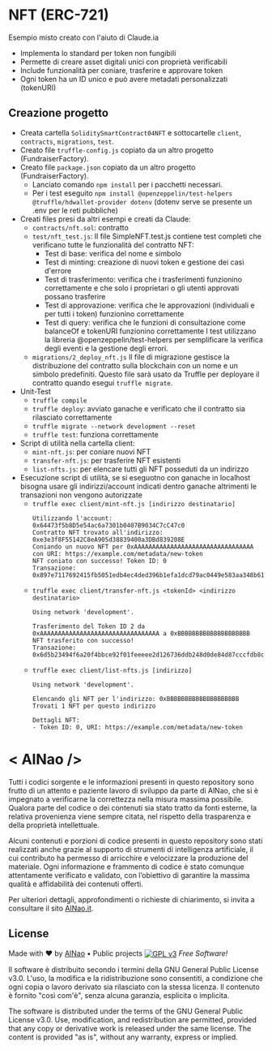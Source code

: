 # NFT (ERC-721)
Esempio misto creato con l'aiuto di Claude.ia
- Implementa lo standard per token non fungibili
- Permette di creare asset digitali unici con proprietà verificabili
- Include funzionalità per coniare, trasferire e approvare token
- Ogni token ha un ID unico e può avere metadati personalizzati (tokenURI)


## Creazione progetto
- Creata cartella `SoliditySmartContract04NFT` e sottocartelle `client`, `contracts`, `migrations`, `test`.
- Creato file `truffle-config.js` copiato da un altro progetto (FundraiserFactory).
- Creato file `package.json` copiato da un altro progetto  (FundraiserFactory).
    - Lanciato comando `npm install` per i pacchetti necessari.
    - Per i test eseguito `npm install @openzeppelin/test-helpers @truffle/hdwallet-provider dotenv`  (dotenv serve se presente un .env per le reti pubbliche)
- Creati files presi da altri esempi e creati da Claude: 
    - `contracts/nft.sol`: contratto
	- `test/nft_test.js`: Il file SimpleNFT.test.js contiene test completi che verificano tutte le funzionalità del contratto NFT:
        - Test di base: verifica del nome e simbolo
        - Test di minting: creazione di nuovi token e gestione dei casi d'errore
        - Test di trasferimento: verifica che i trasferimenti funzionino correttamente e che solo i proprietari o gli utenti approvati possano trasferire
        - Test di approvazione: verifica che le approvazioni (individuali e per tutti i token) funzionino correttamente
        - Test di query: verifica che le funzioni di consultazione come balanceOf e tokenURI funzionino correttamente
        I test utilizzano la libreria @openzeppelin/test-helpers per semplificare la verifica degli eventi e la gestione degli errori.
	- `migrations/2_deploy_nft.js` Il file di migrazione gestisce la distribuzione del contratto sulla blockchain con un nome e un simbolo predefiniti. Questo file sarà usato da Truffle per deployare il contratto quando esegui `truffle migrate`.
- Unit-Test
    - `truffle compile`
    - `truffle deploy`: avviato ganache e verificato che il contratto sia rilasciato correttamente
    - `truffle migrate --network development --reset`
    - `truffle test`: funziona correttamente
- Script di utilità nella cartella client:
    - `mint-nft.js`: per coniare nuovi NFT
    - `transfer-nft.js`: per trasferire NFT esistenti
    - `list-nfts.js`: per elencare tutti gli NFT posseduti da un indirizzo
- Esecuzione script di utilità, se si eseguotno con ganache in localhost bisogna usare gli indirizzi/account indicati dentro ganache altrimenti le transazioni non vengono autorizzate
    - `truffle exec client/mint-nft.js [indirizzo destinatario]`
        ```
        Utilizzando l'account: 0x64473f5b8D5e54ac6a7301b0407B9034C7cC47c0
        Contratto NFT trovato all'indirizzo: 0xe3e3f8F55142C8eA905d38839400a3DBd839208E
        Coniando un nuovo NFT per 0xAAAAAAAAAAAAAAAAAAAAAAAAAAAAAAAAA con URI: https://example.com/metadata/new-token
        NFT coniato con successo! Token ID: 0
        Transazione: 0x897e7117692415fb5051edb4ec4ded396b1efa1dcd79ac0449e583aa348b615f
        ```
    - `truffle exec client/transfer-nft.js <tokenId> <indirizzo destinatario>`
        ```
        Using network 'development'.

        Trasferimento del Token ID 2 da 0xAAAAAAAAAAAAAAAAAAAAAAAAAAAAAAAAA a 0xBBBBBBBBBBBBBBBBBBBB
        NFT trasferito con successo!
        Transazione: 0x6d5b23494f6a20f4bbce92f01feeeee2d126736ddb248d0de84d87cccfdb8c3d
        ```
    - `truffle exec client/list-nfts.js [indirizzo]`
        ```
        Using network 'development'.

        Elencando gli NFT per l'indirizzo: 0xBBBBBBBBBBBBBBBBBBBB
        Trovati 1 NFT per questo indirizzo

        Dettagli NFT:
        - Token ID: 0, URI: https://example.com/metadata/new-token
        ```



# &lt; AlNao /&gt;
Tutti i codici sorgente e le informazioni presenti in questo repository sono frutto di un attento e paziente lavoro di sviluppo da parte di AlNao, che si è impegnato a verificarne la correttezza nella misura massima possibile. Qualora parte del codice o dei contenuti sia stato tratto da fonti esterne, la relativa provenienza viene sempre citata, nel rispetto della trasparenza e della proprietà intellettuale. 


Alcuni contenuti e porzioni di codice presenti in questo repository sono stati realizzati anche grazie al supporto di strumenti di intelligenza artificiale, il cui contributo ha permesso di arricchire e velocizzare la produzione del materiale. Ogni informazione e frammento di codice è stato comunque attentamente verificato e validato, con l’obiettivo di garantire la massima qualità e affidabilità dei contenuti offerti. 


Per ulteriori dettagli, approfondimenti o richieste di chiarimento, si invita a consultare il sito [AlNao.it](https://www.alnao.it/).


## License
Made with ❤️ by <a href="https://www.alnao.it">AlNao</a>
&bull; 
Public projects 
<a href="https://www.gnu.org/licenses/gpl-3.0"  valign="middle"> <img src="https://img.shields.io/badge/License-GPL%20v3-blue?style=plastic" alt="GPL v3" valign="middle" /></a>
*Free Software!*


Il software è distribuito secondo i termini della GNU General Public License v3.0. L'uso, la modifica e la ridistribuzione sono consentiti, a condizione che ogni copia o lavoro derivato sia rilasciato con la stessa licenza. Il contenuto è fornito "così com'è", senza alcuna garanzia, esplicita o implicita.


The software is distributed under the terms of the GNU General Public License v3.0. Use, modification, and redistribution are permitted, provided that any copy or derivative work is released under the same license. The content is provided "as is", without any warranty, express or implied.
